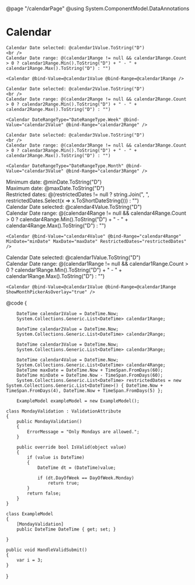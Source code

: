 ﻿@page "/calendarPage"
@using System.ComponentModel.DataAnnotations

<h1>Calendar</h1>

<Demo Header="single date range" Key="0" MetadataPath="CalendarPage">

    Calendar Date selected: @calendar1Value.ToString("D")
    <br />
    Calendar Date range: @(calendar1Range != null && calendar1Range.Count > 0 ? calendar1Range.Min().ToString("D") + " - " + calendar1Range.Max().ToString("D") : "")

    <Calendar @bind-Value=@calendar1Value @bind-Range=@calendar1Range />
</Demo>

<Demo Header="Calendar with week range" Key="1" MetadataPath="CalendarPage">

    Calendar Date selected: @calendar2Value.ToString("D")
    <br />
    Calendar Date range: @(calendar2Range != null && calendar2Range.Count > 0 ? calendar2Range.Min().ToString("D") + " - " + calendar2Range.Max().ToString("D") : "")

    <Calendar DateRangeType="DateRangeType.Week" @bind-Value="calendar2Value" @bind-Range="calendar2Range" />
</Demo>

<Demo Header="Calendar with month range" Key="2" MetadataPath="CalendarPage">

    Calendar Date selected: @calendar3Value.ToString("D")
    <br />
    Calendar Date range: @(calendar3Range != null && calendar3Range.Count > 0 ? calendar3Range.Min().ToString("D") + " - " + calendar3Range.Max().ToString("D") : "")

    <Calendar DateRangeType="DateRangeType.Month" @bind-Value="calendar3Value" @bind-Range="calendar3Range" />
</Demo>

<Demo Header="Calendar with minimum, maximum, and restricted dates" Key="3" MetadataPath="CalendarPage">
    Minimum date: @minDate.ToString("D")
    <br />
    Maximum date: @maxDate.ToString("D")
    <br />
    Restricted dates: @(restrictedDates != null ? string.Join(", ", restrictedDates.Select(x => x.ToShortDateString())) : "")
    <br />
    Calendar Date selected: @calendar4Value.ToString("D")
    <br />
    Calendar Date range: @(calendar4Range != null && calendar4Range.Count > 0 ? calendar4Range.Min().ToString("D") + " - " + calendar4Range.Max().ToString("D") : "")

    <Calendar @bind-Value="calendar4Value" @bind-Range="calendar4Range" MinDate="minDate" MaxDate="maxDate" RestrictedDates="restrictedDates" />
</Demo>

<Demo Header="Calendar with just dates, Header click reveals months" Key="4" MetadataPath="CalendarPage">
    Calendar Date selected: @calendar1Value.ToString("D")
    <br />
    Calendar Date range: @(calendar1Range != null && calendar1Range.Count > 0 ? calendar1Range.Min().ToString("D") + " - " + calendar1Range.Max().ToString("D") : "")

    <Calendar @bind-Value=@calendar1Value @bind-Range=@calendar1Range ShowMonthPickerAsOverlay="true" />
</Demo>

<Demo Header="Calendar with Blazor Forms Validation" Key="5" MetadataPath="CalendarPage">
    <EditForm Model=@exampleModel OnValidSubmit=@HandleValidSubmit>
        <DataAnnotationsValidator />
        <FluentUIValidationSummary />
        <Calendar @bind-Value=@exampleModel.DateTime @bind-Range=@calendar1Range ShowMonthPickerAsOverlay="true" />
        <SubmitButton Text="Submit" />
    </EditForm>
</Demo>


@code {

        DateTime calendar1Value = DateTime.Now;
        System.Collections.Generic.List<DateTime> calendar1Range;

        DateTime calendar2Value = DateTime.Now;
        System.Collections.Generic.List<DateTime> calendar2Range;

        DateTime calendar3Value = DateTime.Now;
        System.Collections.Generic.List<DateTime> calendar3Range;

        DateTime calendar4Value = DateTime.Now;
        System.Collections.Generic.List<DateTime> calendar4Range;
        DateTime maxDate = DateTime.Now + TimeSpan.FromDays(60);
        DateTime minDate = DateTime.Now - TimeSpan.FromDays(60);
        System.Collections.Generic.List<DateTime> restrictedDates = new System.Collections.Generic.List<DateTime>() { DateTime.Now + TimeSpan.FromDays(4), DateTime.Now + TimeSpan.FromDays(5) };

        ExampleModel exampleModel = new ExampleModel();

    class MondayValidation : ValidationAttribute
    {
        public MondayValidation()
        {
            ErrorMessage = "Only Mondays are allowed.";
        }

        public override bool IsValid(object value)
        {
            if (value is DateTime)
            {
                DateTime dt = (DateTime)value;
               
                if (dt.DayOfWeek == DayOfWeek.Monday)
                    return true;
            }
            return false;
        }
    }

    class ExampleModel
    {
        [MondayValidation]
        public DateTime DateTime { get; set; }

    }

    public void HandleValidSubmit()
    {
        var i = 3;
    }

}
